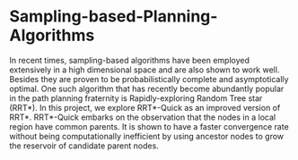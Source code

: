 # Sampling-based-Planning-Algorithms
In recent times, sampling-based algorithms have
been employed extensively in a high dimensional space and are
also shown to work well. Besides they are proven to be
probabilistically complete and asymptotically optimal. One
such algorithm that has recently become abundantly popular
in the path planning fraternity is Rapidly-exploring Random
Tree star (RRT*). In this project, we explore RRT*-Quick as
an improved version of RRT*. RRT*-Quick embarks on the
observation that the nodes in a local region have common
parents. It is shown to have a faster convergence rate without
being computationally inefficient by using ancestor nodes to
grow the reservoir of candidate parent nodes.


